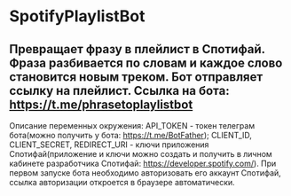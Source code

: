 # SpotifyPlaylistBot
## Превращает фразу в плейлист в Спотифай. Фраза разбивается по словам и каждое слово становится новым треком. Бот отправляет ссылку на плейлист. Ссылка на бота: https://t.me/phrasetoplaylistbot
Описание переменных окружения: API_TOKEN - токен телеграм бота(можно получить у бота: https://t.me/BotFather); CLIENT_ID, CLIENT_SECRET, REDIRECT_URI - ключи приложения Спотифай(приложение и ключи можно создать и получить в личном кабинете разработчика Спотифай: https://developer.spotify.com/). При первом запуске бота необходимо авторизовать его аккаунт Спотифай, ссылка авторизации откроется в браузере автоматически.
